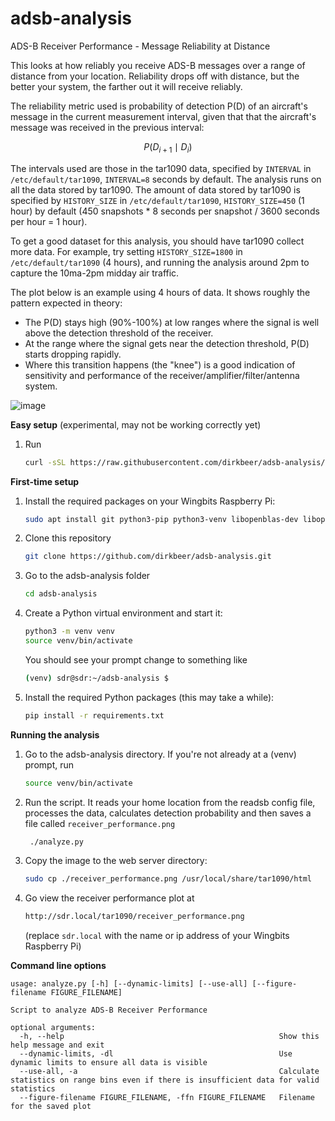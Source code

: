# adsb-analysis

ADS-B Receiver Performance - Message Reliability at Distance

This looks at how reliably you receive ADS-B messages over a range of distance from your location. Reliability drops off with distance, but the better your system, the farther out it will receive reliably.

The reliability metric used is probability of detection P(D) of an aircraft's message in the current measurement interval, given that that the aircraft's message was received in the previous interval:

$$
P(D_{i+1} \mid D_i)
$$

The intervals used are those in the tar1090 data, specified by `INTERVAL` in `/etc/default/tar1090`, `INTERVAL=8` seconds by default. The analysis runs on all the data stored by tar1090. The amount of data stored by tar1090 is specified by `HISTORY_SIZE` in `/etc/default/tar1090`, `HISTORY_SIZE=450` (1 hour) by default (450 snapshots * 8 seconds per snapshot / 3600 seconds per hour = 1 hour).

To get a good dataset for this analysis, you should have tar1090 collect more data. For example, try setting `HISTORY_SIZE=1800` in `/etc/default/tar1090` (4 hours), and running the analysis around 2pm to capture the 10ma-2pm midday air traffic.

The plot below is an example using 4 hours of data. It shows roughly the pattern expected in theory:

* The P(D) stays high (90%-100%) at low ranges where the signal is well above the detection threshold of the receiver. 
* At the range where the signal gets near the detection threshold, P(D) starts dropping rapidly.
* Where this transition happens (the "knee") is a good indication of sensitivity and performance of the receiver/amplifier/filter/antenna system.

![image](https://github.com/dirkbeer/adsb-analysis/assets/6425332/c886a056-473b-4d5b-b506-6a182b4e70b9)


**Easy setup** (experimental, may not be working correctly yet)
1) Run
   ```bash
   curl -sSL https://raw.githubusercontent.com/dirkbeer/adsb-analysis/main/setup.sh | bash
   ```

**First-time setup**

1) Install the required packages on your Wingbits Raspberry Pi:
   ```bash
   sudo apt install git python3-pip python3-venv libopenblas-dev libopenjp2-7
   ```
2) Clone this repository
   ```bash
   git clone https://github.com/dirkbeer/adsb-analysis.git
   ```
3) Go to the adsb-analysis folder
   ```bash
   cd adsb-analysis
   ```
4) Create a Python virtual environment and start it: 
   ```bash
   python3 -m venv venv
   source venv/bin/activate
   ```
    You should see your prompt change to something like
    ```bash
    (venv) sdr@sdr:~/adsb-analysis $
    ```
5) Install the required Python packages (this may take a while): 
   ```bash
   pip install -r requirements.txt
   ```

**Running the analysis**
1) Go to the adsb-analysis directory. If you're not already at a (venv) prompt, run
   ```bash
   source venv/bin/activate
   ```
3) Run the script. It reads your home location from the readsb config file, processes the data, calculates detection probability and then saves a file called `receiver_performance.png`
   ```bash
    ./analyze.py
    ```
4) Copy the image to the web server directory:
    ```bash
    sudo cp ./receiver_performance.png /usr/local/share/tar1090/html
    ```
5) Go view the receiver performance plot at
    ```txt
    http://sdr.local/tar1090/receiver_performance.png
    ```
    (replace `sdr.local` with the name or ip address of your Wingbits Raspberry Pi)


**Command line options**
```
usage: analyze.py [-h] [--dynamic-limits] [--use-all] [--figure-filename FIGURE_FILENAME]

Script to analyze ADS-B Receiver Performance

optional arguments:
  -h, --help                                                Show this help message and exit
  --dynamic-limits, -dl                                     Use dynamic limits to ensure all data is visible
  --use-all, -a                                             Calculate statistics on range bins even if there is insufficient data for valid statistics
  --figure-filename FIGURE_FILENAME, -ffn FIGURE_FILENAME   Filename for the saved plot
```
